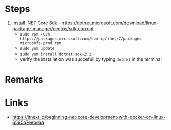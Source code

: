 
# Steps
1. Install .NET Core Sdk - https://dotnet.microsoft.com/download/linux-package-manager/centos/sdk-current
    - ``sudo rpm -Uvh https://packages.microsoft.com/config/rhel/7/packages-microsoft-prod.rpm``
    - ``sudo yum update``
    - ``sudo yum install dotnet-sdk-2.2``
    - verify the installation was succefull by typing ``dotnet`` in the terminal

# Remarks

# Links
- https://itnext.io/beginning-net-core-development-with-docker-on-linux-6595a7eebdaa
